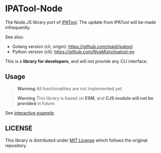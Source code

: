 # IPATool-Node

The Node.JS library port of [IPATool](https://github.com/majd/ipatool).
The update from IPATool will be made infrequently.

See also:
- Golang version (cli, origin): https://github.com/majd/ipatool
- Python version (cli): https://github.com/NyaMisty/ipatool-py

This is a **library for developers**, and will not provide any CLI interface.

## Usage

> **Warning** All functionalities are not implemented yet.

> **Warning** This library is based on **ESM**, and **CJS module will not be provided** in future.

See [interactive example](/example/index.ts).

## LICENSE

This library is distributed under [MIT License](/LICENSE) which follows the original repository.
